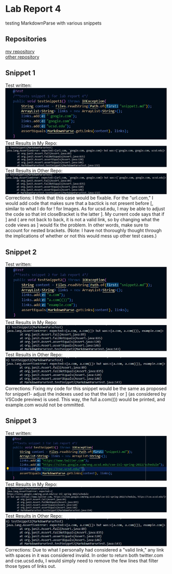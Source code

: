 # Lab Report 4
testing MarkdownParse with various snippets <br>

## Repositories
[my repository](https://github.com/natsukiromero/markdown-parser) <br>
[other repository](https://github.com/tcarman/markdown-parser) <br>

## Snippet 1
Test written: <br>
![Image](1-1.jpg) <br>
Test Results in My Repo: <br>
![Image](2-1.jpg) <br>
Test Results in Other Repo: <br>
![Image](3-1.jpg) <br>
Corrections: I think that this case would be fixable. For the "url.com," I would add code that makes sure that a bactick is not present before [, similar to what I do for ! for Images. As for ucsd.edu, I may be able to adjust the code so that int closeBracket is the latter ]. My current code says that if ] and ( are not back to back, it is not a valid link, so by changing what the code views as ] would fix the problem. In other words, make sure to account for nested brackets. (Note: I have not thoroughly thought through the implications of whether or not this would mess up other test cases.)

## Snippet 2
Test written: <br>
![Image](1-2.jpg) <br>
Test Results in My Repo: <br>
![Image](2-2.jpg) <br>
Test Results in Other Repo: <br>
![Image](3-2.jpg) <br>
Corrections: Fixing my code for this snippet would be the same as proposed for snippet1- adjust the indexes used so that the last ) or ] (as considered by VSCode preview) is used. This way, the full a.com(()) would be printed, and example.com would not be ommitted.

## Snippet 3
Test written: <br>
![Image](1-3.jpg) <br>
Test Results in My Repo: <br>
![Image](2-3.jpg) <br>
Test Results in Other Repo: <br>
![Image](3-2.jpg) <br>
Corrections: Due to what I personally had considered a "valid link," any link with spaces in it was considered invalid. In order to return both twitter.com and cse.ucsd.edu, I would simply need to remove the few lines that filter those types of links out.
